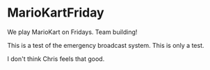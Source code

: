 # MarioKartFriday
We play MarioKart on Fridays. Team building!

This is a test of the emergency broadcast system. This is only a test.

I don't think Chris feels that good.
